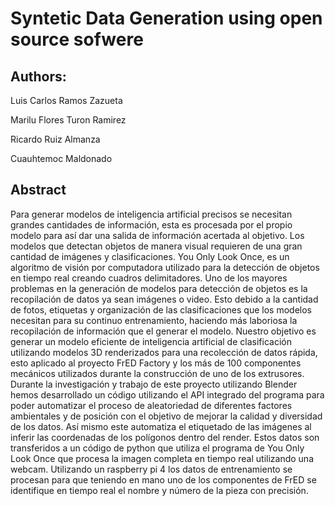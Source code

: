 # Syntetic Data Generation using open source sofwere

## Authors:
Luis Carlos Ramos Zazueta

Marilu Flores Turon Ramirez

Ricardo Ruiz Almanza

Cuauhtemoc Maldonado

## Abstract
Para generar modelos de inteligencia artificial precisos se necesitan grandes cantidades de información, esta es procesada por el propio modelo para así dar una salida de información acertada al objetivo. Los modelos que detectan objetos de manera visual requieren de una gran cantidad de imágenes y clasificaciones. You Only Look Once, es un algoritmo de visión por computadora utilizado para la detección de objetos en tiempo real creando cuadros delimitadores. Uno de los mayores problemas en la generación de modelos para detección de objetos es la recopilación de datos ya sean imágenes o video. Esto debido a la cantidad de fotos, etiquetas y organización de las clasificaciones que los modelos necesitan para su continuo entrenamiento, haciendo más laboriosa la recopilación de información que el generar el modelo. Nuestro objetivo es generar un modelo eficiente de inteligencia artificial de clasificación utilizando modelos 3D renderizados para una recolección de datos rápida, esto aplicado al proyecto FrED Factory y los más de 100 componentes mecánicos utilizados durante la construcción de uno de los extrusores. Durante la investigación y trabajo de este proyecto utilizando Blender hemos desarrollado un código utilizando el API integrado del programa para poder automatizar el proceso de aleatoriedad de diferentes factores ambientales y de posición con el objetivo de mejorar la calidad y diversidad de los datos. Así mismo este automatiza el etiquetado de las imágenes al inferir las coordenadas de los polígonos dentro del render. Estos datos son transferidos a un código de python que utiliza el programa de You Only Look Once que procesa la imagen completa en tiempo real utilizando una webcam. Utilizando un raspberry pi 4 los datos de entrenamiento se procesan para que teniendo en mano uno de los componentes de FrED se identifique en tiempo real el nombre y número de la pieza con precisión.
